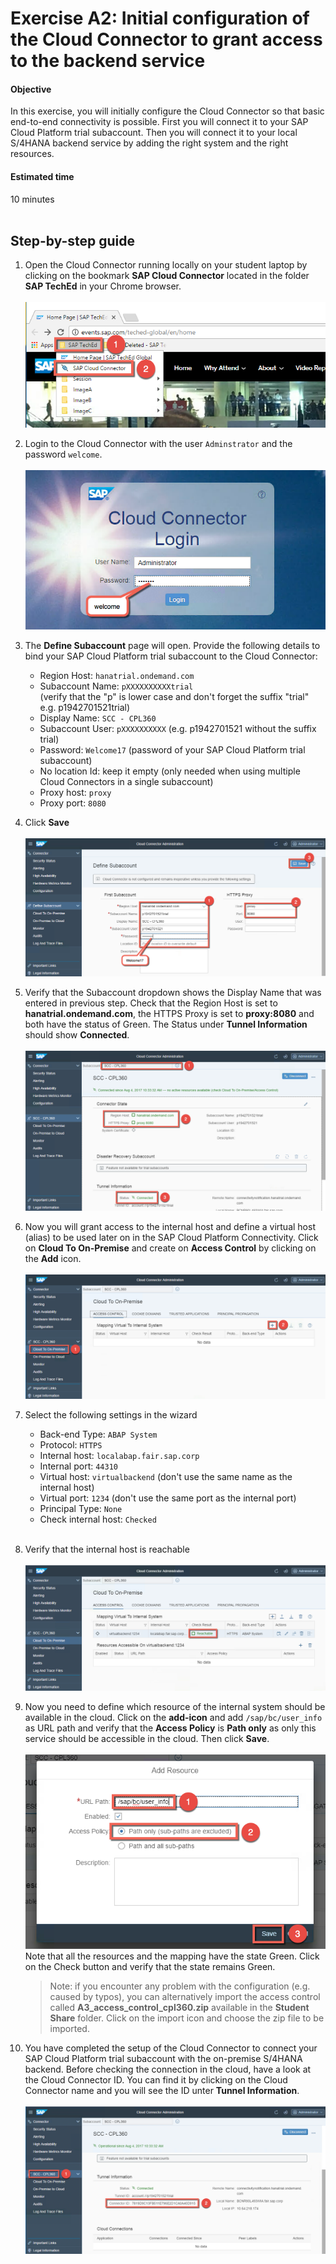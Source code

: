 # Exercise A2: Initial configuration of the Cloud Connector to grant access to the backend service

#### Objective
In this exercise, you will initially configure the Cloud Connector so that basic end-to-end connectivity is possible. First you will connect it to your SAP Cloud Platform trial subaccount. Then you will connect it to your local S/4HANA backend service by adding the right system and the right resources.

#### Estimated time
10 minutes
<br />
<br />

## Step-by-step guide
1. Open the Cloud Connector running locally on your student laptop by clicking on the bookmark **SAP Cloud Connector** located in the folder **SAP TechEd** in your Chrome browser.<br /><br />
    ![](../../images/a2-scc-shortcut.png)

1. Login to the Cloud Connector with the user `Adminstrator` and the password `welcome`.<br /><br />
    ![](../../images/a2-scc-credentials.png)

1. The **Define Subaccount** page will open. Provide the following details to bind your SAP Cloud Platform trial subaccount to the Cloud Connector:
    - Region Host: `hanatrial.ondemand.com`
    - Subaccount Name: `pXXXXXXXXXXtrial` <br />
    (verify that the "p" is lower case and don't forget the suffix "trial" e.g. p1942701521trial)
    - Display Name: `SCC - CPL360`
    - Subaccount User: `pXXXXXXXXXX` (e.g. p1942701521 without the suffix trial)
    - Password: `Welcome17` (password of your SAP Cloud Platform trial subaccount)
    - No location Id: keep it empty (only needed when using multiple Cloud Connectors in a single subaccount)
    - Proxy host: `proxy`
    - Proxy port: `8080`

1. Click **Save**
<br /><br />
    ![](../../images/a2-scc-mapping.png)

1. Verify that the Subaccount dropdown shows the Display Name that was entered in previous step. Check that the Region Host is set to **hanatrial.ondemand.com**, the HTTPS Proxy is set to **proxy:8080** and both have the status of Green. The Status under **Tunnel Information** should show **Connected**.<br /><br />
    ![](../../images/a2-scc-connection-check.png)

1. Now you will grant access to the internal host and define a virtual host (alias) to be used later on in the SAP Cloud Platform Connectivity. Click on **Cloud To On-Premise** and create on **Access Control** by clicking on the **Add** icon.<br /><br />
    ![](../../images/a2-scc-add-ac.png)

1. Select the following settings in the wizard
    - Back-end Type: `ABAP System`
    - Protocol: `HTTPS`
    - Internal host: `localabap.fair.sap.corp`
    - Internal port: `44310`
    - Virtual host: `virtualbackend` (don't use the same name as the internal host)
    - Virtual port: `1234` (don't use the same port as the internal port)
    - Principal Type: `None`
    - Check internal host: `Checked`
    <br /><br />

1. Verify that the internal host is reachable
<br /><br />
    ![](../../images/a2-scc-reachable.png)

1. Now you need to define which resource of the internal system should be available in the cloud. Click on the **add-icon** and add `/sap/bc/user_info` as URL path and verify that the **Access Policy** is **Path only** as only this service should be accessible in the cloud. Then click **Save**.
<br /><br />
    ![](../../images/a2-scc-resource.png)
    <br />
Note that all the resources and the mapping have the state Green. Click on the Check button and verify that the state remains Green.

      > Note: if you encounter any problem with the configuration (e.g. caused by typos), you can alternatively import the access control called **A3_access_control_cpl360.zip** available in the **Student Share** folder. Click on the import icon and choose the zip file to be imported.

1. You have completed the setup of the Cloud Connector to connect your SAP Cloud Platform trial subaccount with the on-premise S/4HANA backend. Before checking the connection in the cloud, have a look at the Cloud Connector ID. You can find it by clicking on the Cloud Connector name and you will see the ID unter **Tunnel Information**.<br /><br />
    ![](../../images/a2-scc-id.png)

